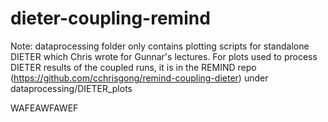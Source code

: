 # dieter-coupling-remind

Note:
dataprocessing folder only contains plotting scripts for standalone DIETER which Chris wrote for Gunnar's lectures. For plots used to process DIETER results of the coupled runs, it is in the REMIND repo (https://github.com/cchrisgong/remind-coupling-dieter) under dataprocessing/DIETER_plots

WAFEAWFAWEF

